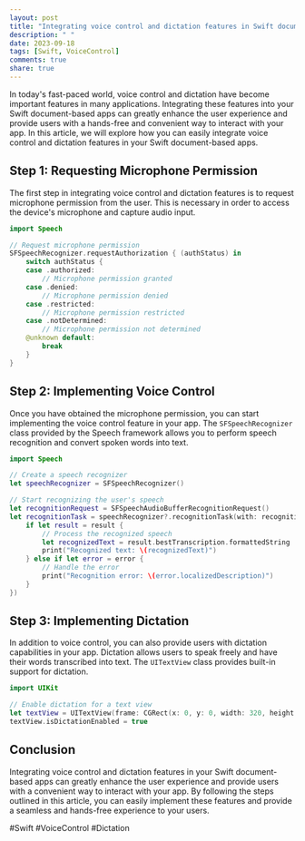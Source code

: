 ```yaml
---
layout: post
title: "Integrating voice control and dictation features in Swift document-based apps"
description: " "
date: 2023-09-18
tags: [Swift, VoiceControl]
comments: true
share: true
---
```


In today's fast-paced world, voice control and dictation have become important features in many applications. Integrating these features into your Swift document-based apps can greatly enhance the user experience and provide users with a hands-free and convenient way to interact with your app. In this article, we will explore how you can easily integrate voice control and dictation features in your Swift document-based apps.

## Step 1: Requesting Microphone Permission

The first step in integrating voice control and dictation features is to request microphone permission from the user. This is necessary in order to access the device's microphone and capture audio input.

```swift
import Speech

// Request microphone permission
SFSpeechRecognizer.requestAuthorization { (authStatus) in
    switch authStatus {
    case .authorized:
        // Microphone permission granted
    case .denied:
        // Microphone permission denied
    case .restricted:
        // Microphone permission restricted
    case .notDetermined:
        // Microphone permission not determined
    @unknown default:
        break
    }
}
```

## Step 2: Implementing Voice Control

Once you have obtained the microphone permission, you can start implementing the voice control feature in your app. The `SFSpeechRecognizer` class provided by the Speech framework allows you to perform speech recognition and convert spoken words into text.

```swift
import Speech

// Create a speech recognizer
let speechRecognizer = SFSpeechRecognizer()

// Start recognizing the user's speech
let recognitionRequest = SFSpeechAudioBufferRecognitionRequest()
let recognitionTask = speechRecognizer?.recognitionTask(with: recognitionRequest, resultHandler: { (result, error) in
    if let result = result {
        // Process the recognized speech
        let recognizedText = result.bestTranscription.formattedString
        print("Recognized text: \(recognizedText)")
    } else if let error = error {
        // Handle the error
        print("Recognition error: \(error.localizedDescription)")
    }
})
```

## Step 3: Implementing Dictation

In addition to voice control, you can also provide users with dictation capabilities in your app. Dictation allows users to speak freely and have their words transcribed into text. The `UITextView` class provides built-in support for dictation.

```swift
import UIKit

// Enable dictation for a text view
let textView = UITextView(frame: CGRect(x: 0, y: 0, width: 320, height: 200))
textView.isDictationEnabled = true
```

## Conclusion

Integrating voice control and dictation features in your Swift document-based apps can greatly enhance the user experience and provide users with a convenient way to interact with your app. By following the steps outlined in this article, you can easily implement these features and provide a seamless and hands-free experience to your users.

#Swift #VoiceControl #Dictation